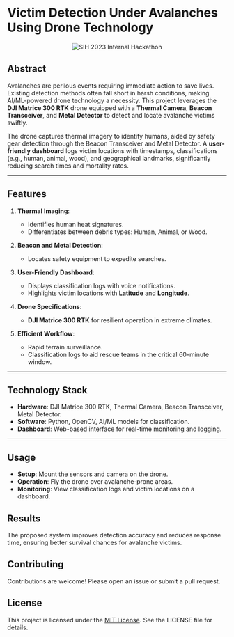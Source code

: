 # Victim Detection Under Avalanches Using Drone Technology

<div align="center">
  
![SIH 2023 Internal Hackathon](https://img.shields.io/badge/SIH%202023-Internal%20Hackathon-brightgreen)

</div>

## Abstract

Avalanches are perilous events requiring immediate action to save lives. Existing detection methods often fall short in harsh conditions, making AI/ML-powered drone technology a necessity. This project leverages the **DJI Matrice 300 RTK** drone equipped with a **Thermal Camera**, **Beacon Transceiver**, and **Metal Detector** to detect and locate avalanche victims swiftly.

The drone captures thermal imagery to identify humans, aided by safety gear detection through the Beacon Transceiver and Metal Detector. A **user-friendly dashboard** logs victim locations with timestamps, classifications (e.g., human, animal, wood), and geographical landmarks, significantly reducing search times and mortality rates.

---

## Features

1. **Thermal Imaging**:
   - Identifies human heat signatures.
   - Differentiates between debris types: Human, Animal, or Wood.

2. **Beacon and Metal Detection**:
   - Locates safety equipment to expedite searches.

3. **User-Friendly Dashboard**:
   - Displays classification logs with voice notifications.
   - Highlights victim locations with **Latitude** and **Longitude**.

4. **Drone Specifications**:
   - **DJI Matrice 300 RTK** for resilient operation in extreme climates.

5. **Efficient Workflow**:
   - Rapid terrain surveillance.
   - Classification logs to aid rescue teams in the critical 60-minute window.

---

## Technology Stack

- **Hardware**: DJI Matrice 300 RTK, Thermal Camera, Beacon Transceiver, Metal Detector.
- **Software**: Python, OpenCV, AI/ML models for classification.
- **Dashboard**: Web-based interface for real-time monitoring and logging.

---

## Usage

- **Setup**: Mount the sensors and camera on the drone.
- **Operation**: Fly the drone over avalanche-prone areas.
- **Monitoring**: View classification logs and victim locations on a dashboard.
  
## Results
The proposed system improves detection accuracy and reduces response time, ensuring better survival chances for avalanche victims.

## Contributing
Contributions are welcome! Please open an issue or submit a pull request.

## License
This project is licensed under the [MIT License](LICENSE). See the LICENSE file for details.
